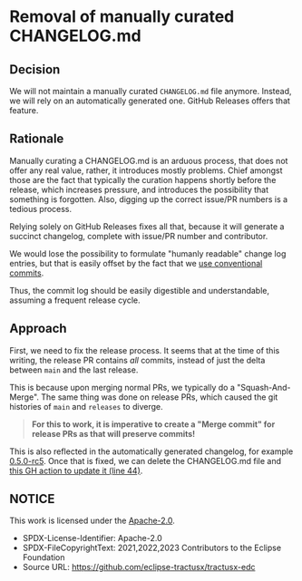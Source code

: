 # Removal of manually curated CHANGELOG.md

## Decision

We will not maintain a manually curated `CHANGELOG.md` file anymore. Instead, we will rely on an automatically generated
one. GitHub Releases offers that feature.

## Rationale

Manually curating a CHANGELOG.md is an arduous process, that does not offer any real value, rather, it introduces mostly
problems. Chief amongst those are the fact that typically the curation happens shortly before the release, which
increases pressure, and introduces the possibility that something is forgotten. Also, digging up the correct issue/PR
numbers is a tedious process.

Relying solely on GitHub Releases fixes all that, because it will generate a succinct changelog, complete with issue/PR
number and contributor.

We would lose the possibility to formulate "humanly readable" change log entries, but that is easily offset by the fact
that we [use conventional commits](../2023-04-20_conventional_commits).

Thus, the commit log should be easily digestible and understandable, assuming a frequent release cycle.

## Approach

First, we need to fix the release process. It seems that at the time of this writing, the release PR contains _all_
commits, instead of just the delta between `main` and the last release.

This is because upon merging normal PRs, we typically do a "Squash-And-Merge". The same thing was done on release PRs,
which caused the git histories of `main` and `releases` to diverge.

> **For this to work, it is imperative to create a "Merge commit" for release PRs as that will preserve commits!**

This is also reflected in the automatically generated changelog, for
example [0.5.0-rc5](https://github.com/eclipse-tractusx/tractusx-edc/releases/tag/0.5.0-rc5). Once that is fixed, we can
delete the CHANGELOG.md file
and [this GH action to update it (line 44)](../../../../.github/workflows/draft-new-release.yaml).

## NOTICE

This work is licensed under the [Apache-2.0](https://www.apache.org/licenses/LICENSE-2.0).

- SPDX-License-Identifier: Apache-2.0
- SPDX-FileCopyrightText: 2021,2022,2023 Contributors to the Eclipse Foundation
- Source URL: <https://github.com/eclipse-tractusx/tractusx-edc>
